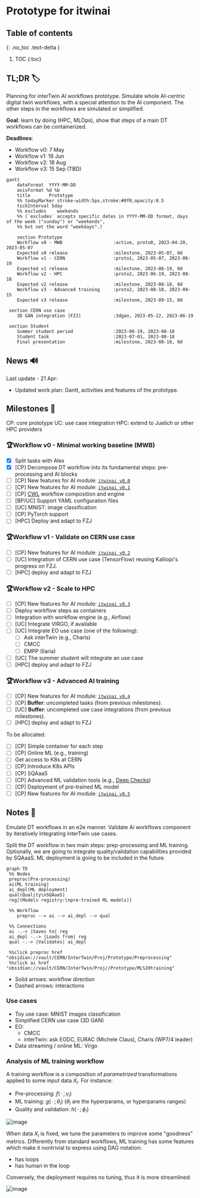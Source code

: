 <!-- ---
layout: default
title: Prototype for itwinai
nav_order: 3
--- -->

# Prototype for itwinai

## Table of contents

{: .no_toc .text-delta }

1. TOC
{:toc}

## TL;DR 🏷️

Planning for interTwin AI workflows prototype. Simulate whole AI-centric digital twin workflows, with a special
attention to the AI component. The other steps in the workflows are simulated or simplified.

**Goal**: learn by doing (HPC, MLOps), show that steps of a main DT workflows can be containerized.

**Deadlines**:

- Workflow v0: 7 May
- Workflow v1: 19 Jun
- Workflow v2: 18 Aug
- Workflow v3: 15 Sep (TBD)

```mermaid
gantt
    dateFormat  YYYY-MM-DD
    axisFormat %d %b
    title       Prototype
    %% todayMarker stroke-width:5px,stroke:#0f0,opacity:0.5
    tickInterval 5day
    %% excludes    weekends
    %% (`excludes` accepts specific dates in YYYY-MM-DD format, days of the week ("sunday") or "weekends",
    %% but not the word "weekdays".)
    
    section Prototype
    Workflow v0 - MWB                   :active, proto0, 2023-04-20, 2023-05-07
    Expected v0 release                 :milestone, 2023-05-07, 0d
    Workflow v1 - CERN                  :proto1, 2023-05-07, 2023-06-19
    Expected v1 release                 :milestone, 2023-06-19, 0d
    Workflow v2 - HPC                   :proto2, 2023-06-19, 2023-08-18
    Expected v2 release                 :milestone, 2023-08-18, 0d
    Workflow v3 - Advanced training     :proto2, 2023-08-18, 2023-09-15
    Expected v3 release                 :milestone, 2023-09-15, 0d
 
 section CERN use case
    3D GAN integration (FZJ)            :3dgan, 2023-05-22, 2023-06-19

 section Student
    Summer student period               :2023-06-19, 2023-08-18
    Student task                        :2023-07-01, 2023-08-18
    Final presentation                  :milestone, 2023-08-18, 0d
```

## News 🔊

Last update - 21 Apr:

- Updated work plan: Gantt, activities and features of the prototype.

## Milestones 🚩

CP: core prototype
UC: use case integration
HPC: extend to Juelich or other HPC providers

### 🏆Workflow v0 - Minimal working baseline (MWB)

- [x] Split tasks with Alex
- [x] \[CP\] Decompose DT workflow into its fundamental steps: pre-processing and AI blocks
- [ ] \[CP\] New features for AI module: [`itwinai v0.0`](AI-module#itwinai-v00---minimal-working-baseline-mwb)
- [ ] \[CP\] New features for AI module: [`itwinai v0.1`](AI-module#itwinai-v01---consolidated-ai-training)
- [ ] \[CP\]  [CWL](https://www.commonwl.org/) workflow composition and engine
- [ ] \[BP/UC\] Support YAML configuration files
- [ ] \[UC\] MNIST: image classification
- [ ] \[CP\] PyTorch support
- [ ] \[HPC\] Deploy and adapt to FZJ

### 🏆Workflow v1 - Validate on CERN use case

- [ ] \[CP\] New features for AI module: [`itwinai v0.2`](AI-module#itwinai-v02---import-custom-functionalities)
- [ ] \[UC\] Integration of CERN use case (TensorFlow) reusing Kalliopi's progress on FZJ.
- [ ] \[HPC\] deploy and adapt to FZJ

### 🏆Workflow v2 - Scale to HPC

- [ ] \[CP\] New features for AI module: [`itwinai v0.3`](AI-module#itwinai-v03---hpc-support)
- [ ] Deploy workflow steps as containers
- [ ] Integration with workflow engine (e.g., Airflow)
- [ ] \[UC\] Integrate VIRGO, if available
- [ ] \[UC\] Integrate EO use case (one of the following):
  - [ ] Ask interTwin (e.g., Charis)
  - [ ] CMCC
  - [ ] EMPP (Ilaria)
- [ ] \[UC\] The summer student will integrate an use case
- [ ] \[HPC\] deploy and adapt to FZJ

### 🏆Workflow v3 - Advanced AI training

- [ ] \[CP\] New features for AI module: [`itwinai v0.4`](AI-module#itwinai-v04---tune)
- [ ] \[CP\] **Buffer**: uncompleted tasks (from previous milestones).
- [ ] \[UC\] **Buffer**: uncompleted use case integrations (from previous milestones).
- [ ] \[HPC\] deploy and adapt to FZJ

To be allocated:

- [ ] \[CP\] Simple container for each step
- [ ] \[CP\] Online ML (e.g., training)
- [ ]  Get access to K8s at CERN
- [ ] \[CP\] Introduce K8s APIs
- [ ] \[CP\] SQAaaS
- [ ] \[CP\] Advanced ML validation tools (e.g., [Deep Checks](https://deepchecks.com/))
- [ ] \[CP\] Deployment of pre-trained ML model
- [ ] \[CP\] New features for AI module: [`itwinai v0.5`](AI-module#itwinai-v05---kubernetes)

## Notes 📝

Emulate DT workflows in an e2e manner. Validate Ai workflows component by iteratively integrating interTwin use cases.

Split the DT workflow in two main steps: prep-processing and ML training. Optionally, we are going to integrate
quality/validation capabilities provided by SQAaaS. ML deployment is going to be included in the future.

```mermaid
graph TD
 %% Nodes
 preproc(Pre-processing)
 ai(ML training)
 ai_depl(ML deployment)
 qual(Quality\nSQAaaS)
 reg[(Models registry:\npre-trained ML models)]

 %% Workflow
    preproc --> ai --> ai_depl --> qual

 %% Connections
 ai -.-> |Saves to| reg
 ai_depl -.-> |Loads from| reg
 qual -.-> |Validates| ai_depl

 %%click preproc href "obsidian://vault/CERN/InterTwin/Proj/Prototype/Preprocessing"
 %%click ai href "obsidian://vault/CERN/InterTwin/Proj//Prototype/ML%20training"
```

- Solid arrows: workflow direction
- Dashed arrows: interactions

### Use cases

- Toy use case: MNIST images classification
- Simplified CERN use case (3D GAN)
- EO:
  - CMCC
  - interTwin: ask EODC, EURAC (Michele Claus), Charis (WP7/4 leader)
- Data streaming / online ML: Virgo

### Analysis of ML training workflow

A training workflow is a composition of *parametrized* transformations applied to some input data $X_i$. For instance:

- Pre-processing: $f(\,\cdot\,;\gamma_i)$
- ML training: $g(\,\cdot\,;\theta_i)$ ($\theta_i$ are the hyperparams, or hyperparams ranges)
- Quality and validation: $h(\,\cdot\,;\phi_i)$

![image](https://user-images.githubusercontent.com/48362942/233966731-04405404-3760-4b3b-9419-a6e82786bbaa.png)

When data $X_i$ is fixed, we tune the parameters to improve some "goodness" metrics. Differently from standard
workflows, ML training has some features which make it nontrivial to express using DAG notation:

- has loops
- has human in the loop

Conversely, the deployment requires no tuning, thus it is more streamlined:

![image](https://user-images.githubusercontent.com/48362942/233966667-dc273121-2996-49eb-b119-da8a23720652.png)
